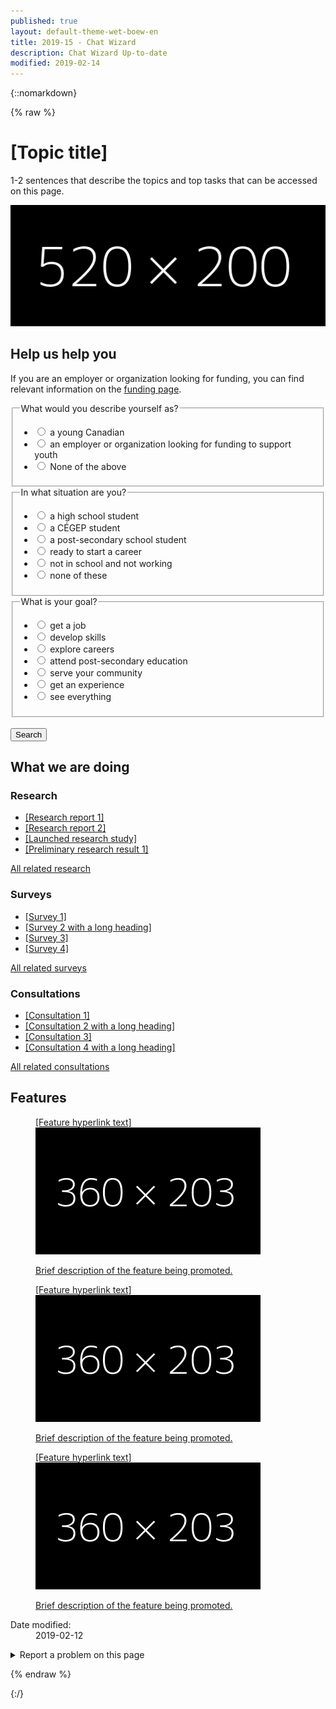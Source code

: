 ```yaml
---
published: true
layout: default-theme-wet-boew-en
title: 2019-15 - Chat Wizard
description: Chat Wizard Up-to-date
modified: 2019-02-14
---
```


{::nomarkdown}

{% raw %}

<!-- Chat wizard -->
<style>
/* Animations */
@-webkit-keyframes slideInFromRight {
	0% {
		-ms-transform: scale(0, 1);
		-webkit-transform: scale(0, 1);
		transform: scale(0, 1);
	}
	95% {
		-ms-transform: scale(0, 1);
		-webkit-transform: scale(0, 1);
		transform: scale(0, 1);
	}
	100% {
		-ms-transform: scale(1, 1);
		-webkit-transform: scale(1, 1);
		transform: scale(1, 1);
	}
}
@keyframes slideInFromRight {
	0% {
		-ms-transform: scale(0, 1);
		-webkit-transform: scale(0, 1);
		transform: scale(0, 1);
	}
	95% {
		-ms-transform: scale(0, 1);
		-webkit-transform: scale(0, 1);
		transform: scale(0, 1);
	}
	100% {
		-ms-transform: scale(1, 1);
		-webkit-transform: scale(1, 1);
		transform: scale(1, 1);
	}
}
@-webkit-keyframes pulseIn {
	0% {
		-ms-transform: scale(1, 1);
		-webkit-transform: scale(1, 1);
		transform: scale(1, 1);
	}
	15% {
		-ms-transform: scale(1.15, 1.15);
		-webkit-transform: scale(1.15, 1.15);
		transform: scale(1.15, 1.15);
	}
	30% {
		-ms-transform: scale(1, 1);
		-webkit-transform: scale(1, 1);
		transform: scale(1, 1);
	}
	65% {
		-ms-transform: scale(1.3, 1.3);
		-webkit-transform: scale(1.3, 1.3);
		transform: scale(1.3, 1.3);
	}
	100% {
		-ms-transform: scale(1, 1);
		-webkit-transform: scale(1, 1);
		transform: scale(1, 1);
	}
}
@keyframes pulseIn {
	0% {
		-ms-transform: scale(1, 1);
		-webkit-transform: scale(1, 1);
		transform: scale(1, 1);
	}
	15% {
		-ms-transform: scale(1.15, 1.15);
		-webkit-transform: scale(1.15, 1.15);
		transform: scale(1.15, 1.15);
	}
	30% {
		-ms-transform: scale(1, 1);
		-webkit-transform: scale(1, 1);
		transform: scale(1, 1);
	}
	65% {
		-ms-transform: scale(1.3, 1.3);
		-webkit-transform: scale(1.3, 1.3);
		transform: scale(1.3, 1.3);
	}
	100% {
		-ms-transform: scale(1, 1);
		-webkit-transform: scale(1, 1);
		transform: scale(1, 1);
	}
}
@-webkit-keyframes grow {
	to {
		-webkit-transform: translateX(-50%) scale(0);
		transform: translateX(-50%) scale(0);
	}
}
@keyframes grow {
	to {
		-webkit-transform: translateX(-50%) scale(0);
		transform: translateX(-50%) scale(0);
	}
}

/* Styling */
.chtwzrd-trans-left {
	will-change:  scroll-position;
	animation: 5s ease-out 0s 1 slideInFromRight;
	transform-origin: 100% 50%;
}
.chtwzrd-trans-pulse {
	will-change: transform;
	animation: 0.5s linear 3.5s 1 pulseIn, 0.5s linear 15s 1 pulseIn, 0.5s linear 30s 1 pulseIn;
}
.chtwzrd-bubble-wrap {
	width: 60px;
	height: 60px;
	position: fixed;
	bottom: 30px;
	right: 30px;
	z-index: 1049;
}
.chtwzrd-bubble-wrap p {
	position: relative;
	top: 5px;
	right: 190px;
	width: 220px;
	font-size: 0.9em;
	background: #335075;
	color: #fff;
	padding: 5px 45px 5px 30px;
	line-height: 20px;
	min-height: 50px;
	border-top-left-radius: 25px;
	border-bottom-left-radius: 25px;
}
.chtwzrd-bubble-wrap p .chtwzrd-notif-close {
	position: absolute;
	top: 0;
	right: 92.5%;
	width: 1.25em;
	height: 1.25em;
	font-size: 19px;
	line-height: 1.25em;
	background: #333;
	color: #fff;
	border-radius: 50%;
	text-align: center;
	text-decoration: none;
}
.chtwzrd-bubble {
	width: 100%;
	height: 100%;
	position: absolute;
	bottom: 0;
	right: 0;
	background: #fff url('2019-assets/bot-default-avatar.png') center no-repeat;
	border-radius: 50%;
	box-shadow: 0 2px 4px rgba(0, 0, 0, 0.45);
	text-indent: -9999px;
	overflow: hidden;
	white-space: nowrap;
}
.chtwzrd-container {
	display: none;
	position: fixed;
	bottom: 20px;
	right: 20px;
	z-index: 1050;
	background-color: #fff;
	width: 25%;
	overflow: hidden;
	font-size: 0.9em;
}
.chtwzrd-header {
	max-height: 70px;
}
.chtwzrd-title {
	overflow: hidden;
	text-overflow: ellipsis;
	-webkit-line-clamp: 2;
	display: -webkit-box;
	-webkit-box-orient: vertical;
}
.chtwzrd-min {
	overflow: visible;
	color: #fff;
	background: transparent;
	border: 0;
	-webkit-appearance: none;
	font-weight: 700;
	width: 44px;
	height: 44px;
	line-height: 50px;
	text-decoration: none;
	opacity: 0.65;
	filter: alpha(opacity=65);

	position: absolute;
	right: 0;
	top: 0;
	padding: 0;
	margin: 0;
	font-size: 1.1em;
}
.chtwzrd-min:focus {
	outline: 1px dotted #fff;
	outline-offset: -2px;
	opacity: 1;
}
.chtwzrd-conversation {
	overflow-y: auto;
	overflow-x: hidden;
	max-height: 500px;
	min-height: 200px;
	margin-bottom: 15px;
}
.chtwzrd-history {
	padding-top: 15px;
}
.chtwzrd-history::before {
	content: "";
	width: 100%;
	height: 40px;
	pointer-events: none;
	background: linear-gradient(to bottom,#fff 20%, rgba(255,255,255,0) 100%);
	position: absolute;
	top: 0;
	left: 0;
	z-index: 1054;
}
.chtwzrd-inputs fieldset:first-child {
	border-top: 1px solid #e5e5e5;
}
.chtwzrd-inputs ul:last-child {
	margin-bottom: 0;
}
.chtwzrd-container h4, .chtwzrd-container legend, .chtwzrd-container h4 .chtwzrd-question a {
	font-size: 1em;
}
.chtwzrd-question, .chtwzrd-message, .chtwzrd-container label {
	padding: 8px 12px;
	border-radius: 15px;
	color: #5a5a5a;
	width: auto;
	font-weight: normal;
}
.chtwzrd-question {
	background-color: #efefef;
	min-width: 60px;
	position: relative;
}
.chtwzrd-message:focus {
    box-shadow: 0 0 4px #666;
}
.chtwzrd-message, .chtwzrd-container label {
	background-color: #ddd;
}
.chtwzrd-message {
	margin-right: 15px;
}
.chtwzrd-container label {
	border: 1px solid #c1c1c1;
	font-weight: bold;
	padding: 6px 10px;
}
.chtwzrd-avatar, .chtwzrd-question {
	display: table-cell;
	vertical-align: middle;
}
.chtwzrd-validate {
	display: none;
	height: 25px;
	font-size: 1em;
	background: #fcc;
	line-height: 25px;
	text-indent: 10px;
}
.chtwzrd-validate p {
	margin: 0;
}
.chtwzrd-avatar {
	width: 30px;
	height: 30px;
	background-color: #fff;
	background-image: url('2019-assets/bot-default-avatar.png');
	background-size: 25px;
	background-repeat: no-repeat;
	background-position: center;
}
.chtwzrd-basic-link {
	min-height: inherit;
}
.chtwzrd-loader {
	width: 26px;
	height: 6px;
	position: absolute;
	bottom: 30%;
	left: 30px;
	-webkit-transform: translateX(-50%) translateY(-50%);
	transform: translateX(-50%) translateY(-50%);
}
.chtwzrd-loader-dot {
	will-change: transform;
	height: 6px;
	width: 6px;
	border-radius: 50%;
	background-color: #444;
	position: absolute;
	-webkit-animation: grow 0.5s ease-in-out infinite alternate;
	animation: grow 0.5s ease-in-out infinite alternate;
}
.chtwzrd-loader-dot.dot1 {
	left: 0;
	-webkit-transform-origin: 100% 50%;
	transform-origin: 100% 50%;
}
.chtwzrd-loader-dot.dot2 {
	left: 50%;
	margin-left: -3px;
	transform: scale(0.99);
	-webkit-transform: scale(.99);
	-webkit-animation-delay: 0.1s;
	animation-delay: 0.1s;
}
.chtwzrd-loader-dot.dot3 {
	right: 0;
	-webkit-animation-delay: 0.2s;
	animation-delay: 0.2s;
}
.chtbt-mrgn {
	margin-top: 80px;
}

/* Media queries */
@media screen and (max-width: 1199px) {
	.chtwzrd-container {
		width: 35%;
	}
}
@media screen and (max-width: 992px) {
	.chtwzrd-container {
		width: 45%;
	}
}
@media screen and (max-width: 768px) {
	.chtwzrd-bubble-wrap {
		bottom: 20px;
		right: 20px;
	}
	.chtwzrd-container {
		width: 100%;
		height: 100%;
		padding: 0;
		margin: 0;
		bottom: 0;
		right: 0;
	}
	.chtwzrd-body {
		width: 100%;
		height: 100%;
		display: flex;
		flex-direction: column;
		flex-wrap: nowrap;
		padding-bottom: 75px;
	}
	.chtwzrd-conversation {
		flex-grow: 1;
		min-height: 2em;
		max-height: none;
	}
	.chtwzrd-controls {
		flex-shrink: 0;
		height: 75px;
	}
	.chtwzrd-noscroll {
		overflow: hidden !important;
	}
	.chtwzrd-bubble-wrap p .chtwzrd-notif-close {
		width: 25px;
		height: 25px;
		font-size: 1.5em;
		line-height: 25px;
	}
}
</style>
<div class="row profile">
	<div class="col-md-6">
		<h1 property="name" id="wb-cont">[Topic title]</h1>
		<p>1-2 sentences that describe the topics and top tasks that can be accessed on this page.</p>
	</div>
	<div class="col-md-6 mrgn-tp-sm hidden-sm hidden-xs">
		<img src="2019-assets/520x200.png" alt="" class="pull-right img-responsive thumbnail"/>
	</div>
</div>
<div class="row">
	<section class="col-md-8 pull-left">
		<div class="container wb-chtwzrd chtwzrd-basic">
			<div class="row">
				<section class="col-md-12">
					<h2>Help us help you</h2>
					<form class="mrgn-bttm-xl" data-wb-chtwzrd='{"sendWizard":"Show results", "first":"q1", "titleWizard":"I can help you find the information you need", "startText":"Hi! I can help direct you to programs and services you might be interested in. Let&apos;s begin...", "endText":"Thank you. I have built a page with results you may find resourceful."}' action="page1.html">
						<p data-chtwzrd-intro='First, if you are an employer or organization looking for funding, you can find relevant information on the <a href="pagex.html">funding page</a>.'>If you are an employer or organization looking for funding, you can find relevant information on the <a href="pagex.html">funding page</a>.</p>
						<fieldset>
							<legend data-chtwzrd-q='{"labelWizard":"Are you:", "qId":"q1"}'>What would you describe yourself as?</legend>
							<ul class="list-unstyled mrgn-tp-md">
								<li>
									<label>
										<input type="radio" value="young-canadian" name="describe" data-chtwzrd-a='{"next":"q2"}' />
										<span>a young Canadian</span>
									</label>
								</li>
								<li>
									<label>
										<input type="radio" value="employer-organization-funding-support-youth" name="describe" data-chtwzrd-a='{"next":"none", "url":"page2.html"}' />
										<span>an employer or organization looking for funding to support youth</span>
									</label>
								</li>
								<li>
									<label>
										<input type="radio" value="none-above" name="describe" data-chtwzrd-a='{"next":"q3"}' />
										<span>None of the above</span>
									</label>
								</li>
							</ul>
						</fieldset>
						<fieldset>
							<legend data-chtwzrd-q='{"labelWizard":"Great! And are you:", "qId":"q2"}'>In what situation are you?</legend>
							<ul class="list-unstyled mrgn-tp-md">
								<li>
									<label>
										<input type="radio" value="high-school" name="situation" data-chtwzrd-a='{"next":"q3"}' />
										<span>a high school student</span>
									</label>
								</li>
								<li>
									<label>
										<input type="radio" value="cegep-student" name="situation" data-chtwzrd-a='{"next":"q3"}' />
										<span>a CÉGEP student</span>
									</label>
								</li>
								<li>
									<label>
										<input type="radio" value="post-secondary" name="situation" data-chtwzrd-a='{"next":"q3"}' />
										<span>a post-secondary school student</span>
									</label>
								</li>
								<li>
									<label>
										<input type="radio" value="ready-start-career" name="situation" data-chtwzrd-a='{"next":"q3"}' />
										<span>ready to start a career</span>
									</label>
								</li>
								<li>
									<label>
										<input type="radio" value="not-school-not-working" name="situation" data-chtwzrd-a='{"next":"q3"}' />
										<span>not in school and not working</span>
									</label>
								</li>
								<li>
									<label>
										<input type="radio" value="none" name="situation" data-chtwzrd-a='{"next":"q3"}' />
										<span>none of these</span>
									</label>
								</li>
							</ul>
						</fieldset>
						<fieldset>
							<legend data-chtwzrd-q='{"labelWizard":"Awesome! And would you like to:", "qId":"q3"}'>What is your goal?</legend>
							<ul class="list-unstyled mrgn-tp-md">
								<li>
									<label>
										<input type="radio" value="get-job" name="goal" data-chtwzrd-a='{"next":"none", "url":"page3.html"}' />
										<span>get a job</span>
									</label>
								</li>
								<li>
									<label>
										<input type="radio" value="develop-skills" name="goal" data-chtwzrd-a='{"next":"none", "url":"page4.html"}' />
										<span>develop skills</span>
									</label>
								</li>
								<li>
									<label>
										<input type="radio" value="explore-careers" name="goal" data-chtwzrd-a='{"next":"none", "url":"page5.html"}' />
										<span>explore careers</span>
									</label>
								</li>
								<li>
									<label>
										<input type="radio" value="post-secondary-education" name="goal" data-chtwzrd-a='{"next":"none", "url":"page6.html"}' />
										<span>attend post-secondary education</span>
									</label>
								</li>
								<li>
									<label>
										<input type="radio" value="serve-community" name="goal" data-chtwzrd-a='{"next":"none", "url":"page7.html"}' />
										<span>serve your community</span>
									</label>
								</li>
								<li>
									<label>
										<input type="radio" value="get-experience" name="goal" data-chtwzrd-a='{"next":"none", "url":"page8.html"}' />
										<span>get an experience</span>
									</label>
								</li>
								<li>
									<label>
										<input type="radio" value="everything" name="goal" data-chtwzrd-a='{"next":"none"}' />
										<span>see everything</span>
									</label>
								</li>
							</ul>
						</fieldset>
						<br/>
						<button type="submit" class="btn btn-sm btn-primary">Search</button>
					</form>
				</section>
			</div>
		</div>
	</section>
</div>
<section class="whtwedo">
	<h2>What we are doing</h2>
	<div class="row wb-eqht">
		<section class="col-lg-4 col-md-6">
			<h3>Research</h3>
			<ul>
				<li><a href="#">[Research report 1]</a></li>
				<li><a href="#">[Research report 2]</a></li>
				<li><a href="#">[Launched research study]</a></li>
				<li><a href="#">[Preliminary research result 1]</a></li>
			</ul>
			<p><a href="#">All related research</a></p>
		</section>
		<section class="col-lg-4 col-md-6">
			<h3>Surveys</h3>
			<ul>
					<li><a href="#">[Survey 1]</a></li>
				<li><a href="#">[Survey 2 with a long heading]</a></li>
				<li><a href="#">[Survey 3]</a></li>
				<li><a href="#">[Survey 4]</a></li>
			</ul>
			<p><a href="#">All related surveys</a></p>
		</section>
		<section class="col-lg-4 col-md-6">
			<h3>Consultations</h3>
			<ul>
				<li><a href="#">[Consultation 1]</a></li>
				<li><a href="#">[Consultation 2 with a long heading]</a></li>
				<li><a href="#">[Consultation 3]</a></li>
				<li><a href="#">[Consultation 4 with a long heading]</a></li>
			</ul>
			<p><a href="#">All related consultations</a></p>
		</section>
	</div>
</section>
<section class="gc-prtts">
	<h2>Features</h2>
	<div class="row">
		<div class="col-lg-4 col-md-6 mrgn-bttm-md">
			<a href="#">
				<figure>
					<figcaption>[Feature hyperlink text]</figcaption>
					<img src="2019-assets/360x203.png" alt="" class="img-responsive thumbnail mrgn-bttm-sm"/>
					<p>Brief description of the feature being promoted.</p>
				</figure>
			</a>
		</div>
		<div class="col-lg-4 col-md-6 mrgn-bttm-md">
			<a href="#">
				<figure>
					<figcaption>[Feature hyperlink text]</figcaption>
					<img src="2019-assets/360x203.png" alt="" class="img-responsive thumbnail mrgn-bttm-sm"/>
					<p>Brief description of the feature being promoted.</p>
				</figure>
			</a>
		</div>
		<div class="col-lg-4 col-md-6 mrgn-bttm-md">
			<a href="#">
				<figure>
					<figcaption>[Feature hyperlink text]</figcaption>
					<img src="2019-assets/360x203.png" alt="" class="img-responsive thumbnail mrgn-bttm-sm"/>
					<p>Brief description of the feature being promoted.</p>
				</figure>
			</a>
		</div>
	</div>
</section>
<div class="pagedetails">
	<dl id="wb-dtmd">
		<dt>Date modified:&#32;</dt>
		<dd><time property="dateModified">2019-02-12</time></dd>
	</dl>
	<div class="row">
		<div class="col-sm-6 col-md-5 col-lg-4">
			<details class="brdr-0">
				<summary class="btn btn-default text-center">Report a problem on this page</summary>
				<div class="well row">
					<div class="gc-rprt-prblm">
						<div class="gc-rprt-prblm-frm gc-rprt-prblm-tggl">
							<form action="#">
								<fieldset>
									<legend><span class="field-name">Please select all that apply: </span></legend>
										<div class="checkbox">
											<label for="problem1"><input type="checkbox" data-reveal="#broken" name="problem" value="Something is broken" id="problem1" />Something is broken</label>
										</div>
								</fieldset>
								<button type="submit" class="btn btn-primary wb-toggle" data-toggle='{"stateOff": "hide", "stateOn": "show", "selector": ".gc-rprt-prblm-tggl"}'>Submit</button>
							</form>
						</div>
						<div class="gc-rprt-prblm-thnk gc-rprt-prblm-tggl hide">
							<h3>Thank you for your help!</h3>
							<p>You will not receive a reply. For enquiries, please <a href="https://www.canada.ca/en/contact.html">contact us</a>.</p>
						</div>
					</div>
				</div>
			</details>
		</div>
		<div class="wb-share col-sm-4 col-md-3 col-sm-offset-2 col-md-offset-4 col-lg-offset-5" data-wb-share='{"lnkClass": "btn btn-default btn-block"}'></div>
	</div>
</div>

<script src="https://ajax.googleapis.com/ajax/libs/jquery/2.1.4/jquery.js"></script>
<!-- Chat wizard -->
<script src="2019-assets/botapi.js"></script>
<script type="text/javascript">
// Create the data that is sent as an output + check if user has answered
var datainput = {},
	hasAnswered = true, 
	redirurl = "", 
	first = "", 
	intro = "", 
	redirurlCopy = redirurl,
	firstCopy = first,
	introCopy = intro,
	formType = "dynamic",
	sendButton = '<button class="btn btn-primary btn-block chtwzrd-send" type="button">Send<span class="wb-inv"> reply and next</span></button>',
	current = "",
	botTime = "", 
	inputsTime = "", 
	replyTime = "";

// If chat wizard initiator is found, then initiate
// input possibilities are: JSON and Form
var initiatechtwzrd = function($selector, input) {		
	// initiate depending on the input type
	if(input == 'form') {
		datainput = translateToObject($selector);
	} else {
		// Stringify the JavaScipt Object Array
		datainput = botapi();
		var datajson = JSON.stringify(datainput);
		datainput = JSON.parse(datajson);
	}

	// Set answer to true for the messages before the first question
	firstCopy = first = datainput.header.first;
	introCopy = intro = (datainput.header.introTextWizard ? datainput.header.introTextWizard : "");
	redirurlCopy = redirurl = datainput.header.defaultDestination;
	current = datainput.questions[first];

	// Build chat wizard
	buildchtwzrd($selector, datainput.header.titleWizard);

	// All the commonly used elements
	var $basic = $(".chtwzrd-basic"), 
		$bubble = $(".chtwzrd-bubble-wrap"), 
		$container = $(".chtwzrd-container"), 
		$form = $(".chtwzrd-body"),
		$conversation = $(".chtwzrd-history"),
		$minimize = $(".chtwzrd-min"),
		$basiclink = $(".chtwzrd-basic-link"),
		$chtwzrdlink = $(".chtwzrd-link"),
		$focusedBeforechtwzrd = "",
		$firstTabStop = $minimize,
		$lastTabStop = $basiclink;

	// Initiate basic form
	initiateBasicForm($basic);
	// Restart fresh on reload
	$("input", $basic).prop("checked", false);
	// Hide basic form on load, show chat bubble instead
	$basic.hide();
	$bubble.fadeIn('slow');

	// Add link to chat from the basic form and add some white space over the footer for the bubble to sit
	$("input[type=submit], button[type=submit]", $basic).before('<button class="btn btn-sm btn-default chtwzrd-link mrgn-rght-sm">Switch to help wizard</button>');
	$("footer#wb-info").addClass("chtbt-mrgn");

	if($('footer#wb-info').length) {
		// Correct bubble positionning on load, on resize an on Y scroll if necessary
		$(window).on("load resize scroll", function(e) {
			stickyUntilFooter($bubble);
		});

		// Keep the bubble sticky while scrolling Y until user reaches the footer
		var stickyUntilFooter = function($selector) {
			// Equals to bubble default bottom value in CSS
			var bottomY = 30;

			if ($(window).scrollTop() >= $(document).outerHeight() - $(window).outerHeight() - $('footer#wb-info').outerHeight()) {
				$selector.css({	
					bottom: ($('footer#wb-info').outerHeight() - ($(document).outerHeight() - $(window).outerHeight() - $(window).scrollTop()) + bottomY)
				});
			} else {
				$selector.css({	
					bottom: bottomY
				});
			}
		}
	}

	// Open Chat from the notification message
	$(".chtwzrd-bubble-wrap p").on("click", function(event) {
		if(!$(this).hasClass("chtwzrd-notif-close")) {
			$chtwzrdlink.click();
		}
	});

	// Close notification aside bubble
	$(".chtwzrd-notif-close").on("click", function (event) {
		event.preventDefault();
		$(this).parent().hide();
		$bubble.focus();
	});

	// Show basic form and hide chat wizard
	$basiclink.on("click", function(event) {
		event.preventDefault();

		$conversation.attr("aria-live", "");
		resumeOnSwitch($basic, "form");

		$container.stop().hide();
		$basic.stop().show();
		$("body").removeClass("chtwzrd-noscroll");
	});

	// Show chat wizard and hide basic form
	$chtwzrdlink.on("click", function(event) {
		event.preventDefault();

		$basic.stop().hide();
		$focusedBeforechtwzrd = $(':focus');

		if(!$(this).hasClass("chtwzrd-bubble")) {
			resumeOnSwitch($container, "chat");
		}
		$(".chtwzrd-bubble", $bubble).removeClass("chtwzrd-trans-pulse");
		$("p", $bubble).hide().removeClass("chtwzrd-trans-left");

		$container.stop().show();
		$bubble.stop().hide();
		$("body").addClass("chtwzrd-noscroll");
		if($conversation.length){
			$(".chtwzrd-conversation").scrollTop($conversation[0].scrollHeight);
		}
		if(hasAnswered) {
			appendInteraction($form);
		}
	});

	// Listen for and trap the keyboard
	$container.on('keydown', function(event) {
		// Check for TAB key press, cycle through
		if(event.keyCode === 9) {
			if(event.shiftKey) {
				if($firstTabStop.is(':focus')) {
					event.preventDefault();
					$lastTabStop.focus();
				}
			} else {
				if($lastTabStop.is(':focus')) {
					event.preventDefault();
					$firstTabStop.focus();
				}
			}
		}
		// ESCAPE, close
		if (event.keyCode === 27) {
			$(".chtwzrd-min").click();
		}
	});

	// On chat button pressed: append answer, and on submit: redirect
	$(document).on("click", ".chtwzrd-send", function(event) {
		if($(this).attr('type') != "submit") {
			event.preventDefault();
			var $choiceselected = $("input:checked", $form);
			if(!$choiceselected.length) {
				$choiceselected = $('input:first', $form);
				$choiceselected.attr('checked', true);
			}
			appendReply($form, buildAnswerObj($choiceselected), false);
		}
	});

	// Minimize chat wizard
	$minimize.on("click", function(event) {
		event.preventDefault();
		$container.stop().hide();
		$bubble.stop().show();
		$("body").removeClass("chtwzrd-noscroll");

		// Set focus back to element that had it before the modal was opened
		$focusedBeforechtwzrd.focus();
	});
}

// Iniate basic form
var initiateBasicForm = function($selector) {
	$basicForm = $("form", $selector);
	if(formType == "dynamic") {
		var $allQuestions = $("fieldset", $selector),
			$firstQuestion = $allQuestions.first();

		$firstQuestion.addClass("chtwzrd-first-q");
		$allQuestions.not(".chtwzrd-first-q").hide();

		$allQuestions.each(function(){
			var qParams = $(this).find("legend").data("chtwzrd-q");
			$(this).attr("id", "chtwzrd-q-" + qParams.qId);
		});
	}

	// On input change in the basic form
	$("input", $basicForm).on("change", function(event) {
		var answerData = buildAnswerObj($(this)),
			$qNext = $("#chtwzrd-q-" + answerData.qNext);

		if(formType == "dynamic") {
			var $fieldset = $(this).closest("fieldset");
			if($qNext.is(":hidden") && $fieldset.next().find("input:checked").attr("id") != $qNext.attr("id") || answerData.qNext == "none") {
				$fieldset.nextAll("fieldset").hide().find("input").prop("checked", false);
			}
			if(answerData.qNext != "none") {
				$("#chtwzrd-q-" + answerData.qNext).show();
			}
			if(answerData.url != "") {
				$basicForm.attr("action", answerData.url);
			}
		}
	});
}

// Builds the chat wizard skeleton
var buildchtwzrd = function($selector, title) {
	$selector.after('<div class="chtwzrd-bubble-wrap"><p class="chtwzrd-trans-left">' + title + ' <a href="#" class="chtwzrd-notif-close" title="Close chat notification" role="button">×</a></p><a href="#chtwzrd-container" aria-controls="chtwzrd-container" class="chtwzrd-link chtwzrd-bubble chtwzrd-trans-pulse" role="button">Open chat wizard</a></div>');
	$selector.next('.chtwzrd-bubble-wrap').after('<aside class="modal-content overlay-def chtwzrd-container"></aside>');

	$container = $(".chtwzrd-container");
	$container.append('<header class="modal-header chtwzrd-header"><h2 class="modal-title chtwzrd-title">' + title + '</h2><button type="button" class="chtwzrd-min" title="Minimize chat wizard"><span class="glyphicon glyphicon-chevron-down"></span></button></header>');
	$container.append('<form class="modal-body chtwzrd-body" method="GET"></form>');

	$form = $(".chtwzrd-body");
	$form.append('<div class="chtwzrd-conversation"><section class="chtwzrd-history" aria-live="assertive"><h3 class="wb-inv">Conversation history</h3></section><section class="chtwzrd-reply"><h3 class="wb-inv">Reply</h3><div class="chtwzrd-inputs"></div><div class="chtwzrd-validate"><p>Please select an option to continue.</p></div></section><div class="chtwzrd-form-params"></div></div>');
	$form.append('<section class="chtwzrd-controls"><h3 class="wb-inv">Controls</h3><div class="row"><div class="col-xs-12">' + sendButton + '</div></div><div class="row"><div class="col-xs-12 text-center mrgn-tp-sm"><a href="#chtwzrd-basic" class="btn btn-sm btn-link chtwzrd-basic-link" role="button">Switch to basic form</a></div></div></section>');

	$(".chtwzrd-conversation").scrollTop($('.chtwzrd-history')[0].scrollHeight);
}

// Translate Data attributes from the form and returns a Javascript Object
var translateToObject = function($selector) {
	var $form = $("form", $selector),
		$intro = $("p", $form).first();
	var datacook = {};

	datacook.header = $form.data('wb-chtwzrd');
	datacook.header.defaultDestination = $form.attr("action");
	datacook.header.titleForm = $form.prev("h2");
	datacook.header.sendForm = ($("input[type=submit]", $form).length ? $("input[type=submit]", $form).val() : $("button[type=submit]", $form).html());

	if($intro.length) {
		datacook.header.introTextForm = $intro.html();
		datacook.header.introTextWizard = (typeof $intro.data('chtwzrd-intro') === "undefined" ? datacook.header.introTextForm : $intro.data('chtwzrd-intro'));
	}
	datacook.questions = {};

	$("fieldset", $selector).each(function() {
		var $question = $(this).find("legend"),
			$choices = $(this).find("li"),
			choices = [],
			qdata = $question.data('chtwzrd-q'),
			qName = "",
			questionID = qdata.qId;

		$choices.each(function(index) {
			var $choice = $(this).find("input"),
				name = $choice.attr("name"),
				textval = $choice.next().html();

			if(!index) {
				qName = name;
			}
			var choice = $choice.data('chtwzrd-a');
			choice.content = textval;
			choice.queryParam = $choice.val();
			choices.push(choice);
		});
		datacook.questions[questionID] = qdata;
		datacook.questions[questionID].queryName = qName;
		datacook.questions[questionID].labelForm = $question.html();
		datacook.questions[questionID].choices = choices;
	});
	return datacook;
}

// Resume to question X, by switching between the form and the chat wizard
var resumeOnSwitch = function($selector, toggle) {
	// Redraw Chat and start over
	if(toggle == "chat") {
		var $conversation = $(".chtwzrd-conversation", $selector);

		window.clearTimeout(botTime);
		window.clearTimeout(inputsTime);
		window.clearTimeout(replyTime);
		redirurl = redirurlCopy;
		first = firstCopy;
		intro = introCopy;
		hasAnswered = true;
		current = datainput.questions[first];
		$(".chtwzrd-history, .chtwzrd-form-params", $conversation).html("");
		$(".chtwzrd-send", $selector).replaceWith(sendButton);
		$(".chtwzrd-history", $conversation).attr("aria-live", "assertive");
		if(hasAnswered) {
			appendInteraction($form);
		}
	} 
	// Redraw Form and start over
	else {
		var $allQuestions = $("fieldset", $selector);
		$allQuestions.not(":first").hide();
		$("input", $allQuestions).prop("checked", false);
	}
}

// Adds new question from bot and add inputs accordingly
var appendInteraction = function($selector) {
	var $dropSpot = $(".chtwzrd-history", $selector),
		$inputsSpot = $(".chtwzrd-inputs", $selector),
		$chtwzrdConvo = $(".chtwzrd-conversation"),
		questionnaire = datainput.header,
		$btnnext = $(".chtwzrd-send", $selector),
		markup = (first != "" || intro != "" ? "p" : "h4");

	hasAnswered = false;
	$btnnext.prop('disabled', true);
	$inputsSpot.html('');
	$dropSpot.append('<div class="row mrgn-bttm-sm"><div class="col-xs-9"><' + markup + ' class="mrgn-tp-0 mrgn-bttm-sm"><span class="chtwzrd-avatar"></span><span class="chtwzrd-question"></span></' + markup + '></div></div>');

	var $lastQuestion = $(".chtwzrd-question:last", $dropSpot);

	// Faking delay and type time
	waitingBot($lastQuestion);

	botTime = setTimeout(function () {
		// Show greetings on first occurence
		if(first != "") {
			$lastQuestion.html(questionnaire.startText);
			first = "";
			appendInteraction($selector);
		} 
		// If intro is provided, show it before the first question
		else if(intro != "") { 
			$lastQuestion.html(intro);
			intro = "";
			appendInteraction($selector);
		}
		// If it is the last question, then change the button to submit the form
		else if(current == "last") {
			$lastQuestion.html(questionnaire.endText);
			$btnnext.attr("type", "submit").prop('disabled', false).html(questionnaire.sendWizard + '&nbsp;<span class="glyphicon glyphicon-chevron-right small"></span>');
			$selector.attr('action', redirurl);
		} 
		// On every other occurences, append the question and its possible answers
		else {
			$lastQuestion.html(current.labelWizard);
			current.input = "radio";
			inputsTime = setTimeout(function () {
				$inputsSpot.append('<fieldset><legend class="wb-inv">' + current.labelWizard + '</legend><div class="row"><div class="col-xs-12"><ul class="list-inline mrgn-tp-sm chtwzrd-choices"></ul></div></div></fieldset>');
				for(var i=0; i<current.choices.length; i++) {
					iQuestion = current.choices[i];	
					$(".chtwzrd-choices", $inputsSpot).append('<li><label><input type="' + current.input + '" value="' + iQuestion.queryParam + '" name="' + current.queryName + '" data-chtwzrd-a=\'{"next":"' + iQuestion.next + '"' + (typeof iQuestion.url === "undefined" ? '' : ', "url":"' + iQuestion.url + '"') + '}\' /> <span>' + iQuestion.content + '</span></label></li>');
				}
				var tresholdHeight = $chtwzrdConvo[0].scrollHeight;
				if($(".chtwzrd-reply").length && ($(".chtwzrd-reply").outerHeight() + $lastQuestion.outerHeight() > $chtwzrdConvo.innerHeight())) {
					tresholdHeight = $lastQuestion[0].scrollHeight + $chtwzrdConvo.innerHeight();
				}
				$chtwzrdConvo.scrollTop(tresholdHeight);
				$btnnext.prop('disabled', false);
			}, 750);
		}
		$chtwzrdConvo.scrollTop($chtwzrdConvo[0].scrollHeight);
	}, 1750);
}

// Waiting for the bot to type animation
var waitingBot = function($selector) {
	$selector.html('<span class="chtwzrd-loader" aria-label="Waiting for message"><span class="chtwzrd-loader-dot dot1"></span><span class="chtwzrd-loader-dot dot2"></span><span class="chtwzrd-loader-dot dot3"></span></span>');
}

// Add reply from human and calls next question
var appendReply = function($selector, answerObj) {
	var randID = Math.floor((Math.random() * 1000000) + 1000);
	$dropSpot = $(".chtwzrd-history", $selector);
	$dropSpot.append('<div class="row mrgn-bttm-md" id="chtwzrd-reply-' + answerObj.queryName + '-' + randID + '"><div class="col-xs-9 col-xs-offset-3"><div class="chtwzrd-message text-right pull-right"><p class="mrgn-bttm-0"><span class="wb-inv">You have answered: </span>' + answerObj.value + '</p></div></div></div>');
	$(".chtwzrd-form-params", $form).append('<input type="hidden" name="' + answerObj.queryName + '" value="' + answerObj.queryParam + '" />');
	hasAnswered = true;
	if(answerObj.url != "") {
		redirurl = answerObj.url; 
	}

	var next = answerObj.qNext,
		$reply = $("#chtwzrd-reply-" + answerObj.queryName + "-" + randID, $dropSpot);

	$reply.attr("tabindex", "0");
	if(next == "none") {
		current = "last";
	} else {
		current = datainput.questions[next];
	}
	$(".chtwzrd-send", $selector).prop('disabled', true);
	replyTime = setTimeout(function () {
		$(".chtwzrd-inputs", $selector).remove("fieldset");
		$reply.focus();
		$reply.attr("tabindex", "-1");
		appendInteraction($selector);
	}, 500);
}

// Builds an object that is suitable for answer, and returns it
var buildAnswerObj = function($selector) {
	// The way of taking text value for input is weak at this moment, needs improvement
	var answerData = $selector.data("chtwzrd-a");
	return {
		qNext: answerData.next, 
		queryName: $selector.attr("name"), 
		queryParam: $selector.val(), 
		url: (answerData.url ? answerData.url : ""), 
		value: $selector.next().html()
	};
}

// Initiator here, let's go!
if($(".wb-chtwzrd").length) {
	$chtwzrd = $(".wb-chtwzrd");
	initiatechtwzrd($chtwzrd, 'form');
}
</script>

{% endraw %}

{:/}